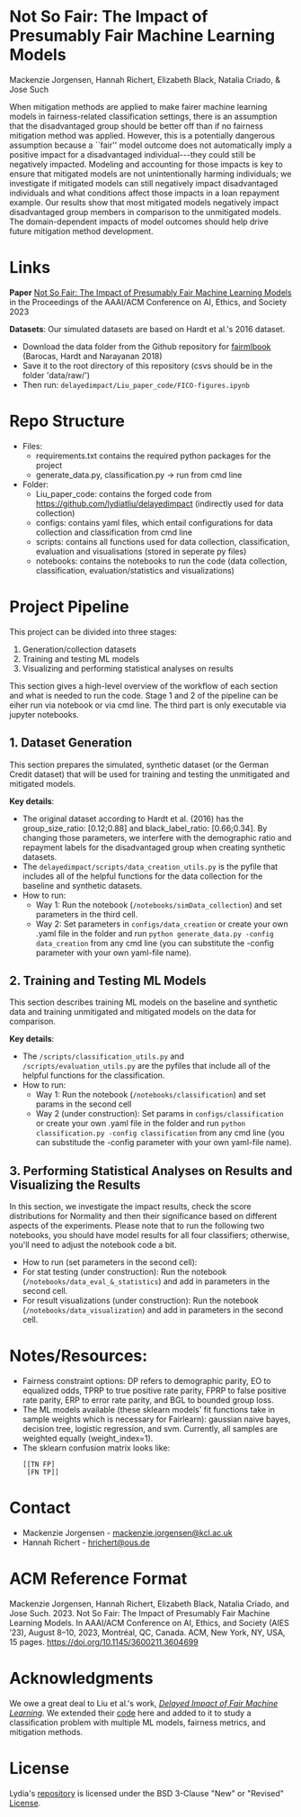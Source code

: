 # Not So Fair: The Impact of Presumably Fair Machine Learning Models
Mackenzie Jorgensen, Hannah Richert, Elizabeth Black, Natalia Criado, & Jose Such


When mitigation methods are applied to make fairer machine learning models in fairness-related classification settings, there is an assumption that the disadvantaged group should be better off than if no fairness mitigation method was applied. However, this is a potentially dangerous assumption because a ``fair'' model outcome does not automatically imply a positive impact for a disadvantaged individual---they could still be negatively impacted. Modeling and accounting for those impacts is key to ensure that mitigated models are not unintentionally harming individuals; we investigate if mitigated models can still negatively impact disadvantaged individuals and what conditions affect those impacts in a loan repayment example. Our results show that most mitigated models negatively impact disadvantaged group members in comparison to the unmitigated models. The domain-dependent impacts of model outcomes should help drive future mitigation method development. 

# Links
**Paper** [Not So Fair: The Impact of Presumably Fair Machine Learning Models](https://kclpure.kcl.ac.uk/portal/en/publications/not-so-fair-the-impact-of-presumably-fair-machine-learning-models) in the Proceedings of the AAAI/ACM Conference on AI, Ethics, and Society 2023 

**Datasets**:
Our simulated datasets are based on Hardt et al.'s 2016 dataset. 
- Download the data folder from the Github repository for [fairmlbook](https://github.com/fairmlbook/fairmlbook.github.io/tree/master/code/creditscore) (Barocas, Hardt and Narayanan 2018)
- Save it to the root directory of this repository (csvs should be in the folder 'data/raw/')
- Then run: ```delayedimpact/Liu_paper_code/FICO-figures.ipynb```

# Repo Structure
 - Files:
    - requirements.txt contains the required python packages for the project
    - generate_data.py, classification.py -> run from cmd line
 - Folder:
    - Liu_paper_code: contains the forged code from https://github.com/lydiatliu/delayedimpact (indirectly used for data collection)
    - configs: contains yaml files, which entail configurations for data collection and classification from cmd line
    - scripts: contains all functions used for data collection, classification, evaluation and visualisations (stored in seperate py files)
    - notebooks: contains the notebooks to run the code (data collection, classification, evaluation/statistics and visualizations)

# Project Pipeline

This project can be divided into three stages:
1. Generation/collection datasets
2. Training and testing ML models
3. Visualizing and performing statistical analyses on results

This section gives a high-level overview of the workflow of each section and what is needed to run the code.
Stage 1 and 2 of the pipeline can be eiher run via notebook or via cmd line. The third part is only executable via jupyter notebooks.

## 1. Dataset Generation

This section prepares the simulated, synthetic dataset (or the German Credit dataset) that will be used for training and testing the unmitigated and mitigated models. 
  
**Key details**:
- The original dataset according to Hardt et al. (2016) has the group_size_ratio: [0.12;0.88] and black_label_ratio: [0.66;0.34]. 
  By changing those parameters, we interfere with the demographic ratio and repayment labels for the disadvantaged group when creating synthetic datasets.
- The ```delayedimpact/scripts/data_creation_utils.py``` is the pyfile that includes all of the helpful functions for the data collection for the baseline and synthetic datasets.
- How to run:
  - Way 1: Run the notebook (```/notebooks/simData_collection```) and set parameters in the third cell.
  - Way 2: Set parameters in ```configs/data_creation``` or create your own .yaml file in the folder and run ```python generate_data.py -config data_creation``` from any cmd line (you can substitute the -config parameter with your own yaml-file name).

## 2. Training and Testing ML Models

This section describes training ML models on the baseline and synthetic data and training unmitigated and mitigated models on the data for comparison. 

**Key details**:
- The ```/scripts/classification_utils.py``` and ```/scripts/evaluation_utils.py``` are the pyfiles that include all of the helpful functions for the classification.
- How to run:
  - Way 1: Run the notebook (```/notebooks/classification```) and set params in the second cell
  - Way 2 (under construction): Set params in ```configs/classification``` or create your own .yaml file in the folder and run ```python classification.py -config classification``` from any cmd line (you can substitude the -config parameter with your own yaml-file name).


## 3. Performing Statistical Analyses on Results and Visualizing the Results

In this section, we investigate the impact results, check the score distributions for Normality and then their significance based on different aspects of the experiments. Please note that to run the following two notebooks, you should have model results for all four classifiers; otherwise, you'll need to adjust the notebook code a bit.
- How to run (set parameters in the second cell): 
 - For stat testing (under construction): Run the notebook (```/notebooks/data_eval_&_statistics```) and add in parameters in the second cell.
 - For result visualizations (under construction): Run the notebook (```/notebooks/data_visualization```) and add in parameters in the second cell.

<!-- NOTES -->
# Notes/Resources:
- Fairness constraint options: DP refers to demographic parity, EO to equalized odds, TPRP to true positive rate parity, FPRP to false positive rate parity, ERP to error rate parity, and BGL to bounded group loss.
- The ML models available (these sklearn models' fit functions take in sample weights which is necessary for Fairlearn): gaussian naive bayes, decision tree, logistic regression, and svm. Currently, all samples are weighted equally (weight_index=1).
- The sklearn confusion matrix looks like:
  ```
  [[TN FP]
   [FN TP]]
  ```

<!-- CONTACT -->
# Contact
* Mackenzie Jorgensen - mackenzie.jorgensen@kcl.ac.uk
* Hannah Richert - hrichert@ous.de

# ACM Reference Format
Mackenzie Jorgensen, Hannah Richert, Elizabeth Black, Natalia Criado, and Jose Such. 2023. Not So Fair: The Impact of Presumably Fair Machine Learning Models. In AAAI/ACM Conference on AI, Ethics, and Society (AIES ’23), August 8–10, 2023, Montréal, QC, Canada. ACM, New York, NY, USA, 15 pages. https://doi.org/10.1145/3600211.3604699

<!-- ACKNOWLEDGEMENTS -->
# Acknowledgments
We owe a great deal to Liu et al.'s work, [*Delayed Impact of Fair Machine Learning*](https://arxiv.org/abs/1803.04383). We extended their [code](https://github.com/lydiatliu/delayedimpact) here and added to it to study a classification problem with 
multiple ML models, fairness metrics, and mitigation methods. 

<!-- License -->
# License
Lydia's [repository](https://github.com/lydiatliu/delayedimpact) is licensed under the BSD 3-Clause "New" or "Revised" [License](https://github.com/lydiatliu/delayedimpact/blob/master/LICENSE).
